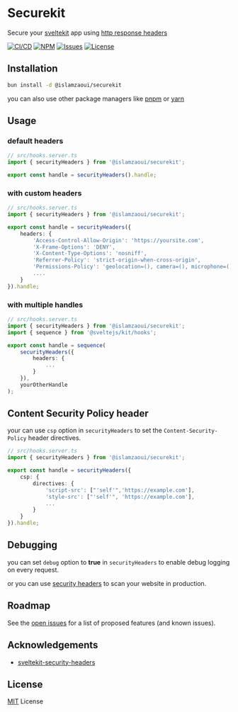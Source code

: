 # Securekit

Secure your [sveltekit](https://kit.svelte.dev/) app using [http response headers](https://cheatsheetseries.owasp.org/cheatsheets/HTTP_Headers_Cheat_Sheet.html)

[![CI/CD](https://github.com/IslamZaoui/securekit/actions/workflows/lint.yaml/badge.svg)](https://github.com/IslamZaoui/securekit/actions/workflows/lint.yaml)
[![NPM](https://img.shields.io/npm/v/%40islamzaoui%2Fsecurekit)](https://www.npmjs.com/package/@islamzaoui/securekit)
[![Issues](https://img.shields.io/github/issues/IslamZaoui/securekit)](https://github.com/IslamZaoui/securekit/issues)
[![License](https://img.shields.io/github/license/IslamZaoui/securekit)](https://github.com/IslamZaoui/securekit/blob/main/LICENSE)

## Installation

```bash
bun install -d @islamzaoui/securekit
```

you can also use other package managers like [pnpm](https://pnpm.io/) or [yarn](https://yarnpkg.com/)

## Usage

### default headers

```ts
// src/hooks.server.ts
import { securityHeaders } from '@islamzaoui/securekit';

export const handle = securityHeaders().handle;
```

### with custom headers

```ts
// src/hooks.server.ts
import { securityHeaders } from '@islamzaoui/securekit';

export const handle = securityHeaders({
    headers: {
        'Access-Control-Allow-Origin': 'https://yoursite.com',
        'X-Frame-Options': 'DENY',
        'X-Content-Type-Options': 'nosniff',
        'Referrer-Policy': 'strict-origin-when-cross-origin',
        'Permissions-Policy': 'geolocation=(), camera=(), microphone=()',
        ....
    }
}).handle;
```

### with multiple handles

```ts
// src/hooks.server.ts
import { securityHeaders } from '@islamzaoui/securekit';
import { sequence } from '@sveltejs/kit/hooks';

export const handle = sequence(
    securityHeaders({
        headers: {
            ...
        }
    }),
    yourOtherHandle
);
```

## Content Security Policy header

your can use `csp` option in `securityHeaders` to set the `Content-Security-Policy` header directives.

```ts
// src/hooks.server.ts
import { securityHeaders } from '@islamzaoui/securekit';

export const handle = securityHeaders({
    csp: {
        directives: {
            'script-src': ["'self'",'https://example.com'],
            'style-src': ["'self'", 'https://example.com'],
            ...
        }
    }
}).handle;
```

## Debugging

you can set `debug` option to **true** in `securityHeaders` to enable debug logging on every request.

or you can use [security headers](https://securityheaders.com/) to scan your website in production.

## Roadmap

See the [open issues](https://github.com/islamzaoui/securekit/issues) for a list of proposed features (and known issues).

## Acknowledgements

-   [sveltekit-security-headers](https://github.com/kevinobee/sveltekit-security-headers)

## License

[MIT](https://github.com/IslamZaoui/securekit/blob/main/LICENSE) License
